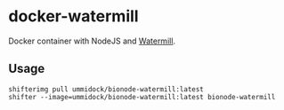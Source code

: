 # docker-watermill

Docker container with NodeJS and [Watermill](https://github.com/bionode/bionode-watermill).


Usage
-----

    shifterimg pull ummidock/bionode-watermill:latest
    shifter --image=ummidock/bionode-watermill:latest bionode-watermill
